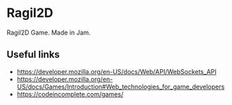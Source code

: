 # Ragil2D
Ragil2D Game. Made in Jam.

## Useful links
* https://developer.mozilla.org/en-US/docs/Web/API/WebSockets_API
* https://developer.mozilla.org/en-US/docs/Games/Introduction#Web_technologies_for_game_developers
* https://codeincomplete.com/games/
